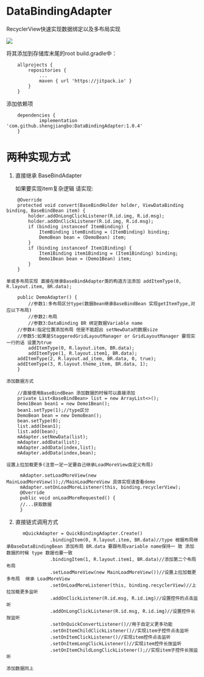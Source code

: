 # DataBindingAdapter
  RecyclerView快速实现数据绑定以及多布局实现
  
  [![](https://jitpack.io/v/shengjiangbo/DataBindingAdapter.svg)](https://jitpack.io/#shengjiangbo/DataBindingAdapter)
  
  将其添加到存储库末尾的root build.gradle中：
```
	allprojects {
		repositories {
			...
			maven { url 'https://jitpack.io' }
		}
	}
```
  添加依赖项

```
	dependencies {
	        implementation 'com.github.shengjiangbo:DataBindingAdapter:1.0.4'
	}
```

# 两种实现方式
  1. 直接继承 BaseBindAdapter
     
     如果要实现item复杂逻辑 请实现:
```
    @Override
    protected void convert(BaseBindHolder holder, ViewDataBinding binding, BaseBindBean item) {
        holder.addOnLongClickListener(R.id.img, R.id.msg);
        holder.addOnClickListener(R.id.img, R.id.msg);
        if (binding instanceof ItemBinding) {
            ItemBinding itemBinding = (ItemBinding) binding;
            DemoBean bean = (DemoBean) item;
        }
        if (binding instanceof Item1Binding) {
            Item1Binding item1Binding = (Item1Binding) binding;
            Demo1Bean bean = (Demo1Bean) item;
        }
    }
```
    
    单或多布局实现 直接在继承BaseBindAdapter类的构造方法添加 addItemType(0, R.layout.item, BR.data);
```
    public DemoAdapter() {
        //参数1:多布局区分type(数据Bean继承BaseBindBean 实现getItemType,对应以下布局)
        //参数2:布局
        //参数3:DataBinding BR 绑定数据Variable name
	//参数4:指定位置添加布局 但是不能超出 setNewData的数据size 
	//参数5:如果是StaggeredGridLayoutManager or GridLayoutManager 要现实一行的话 设置为true
        addItemType(0, R.layout.item, BR.data);
        addItemType(1, R.layout.item1, BR.data);
	addItemType(2, R.layout.ad_item, BR.data, 0, true);
	addItemType(3, R.layout.theme_item, BR.data, 1);
    }
```
    添加数据方式
```
    //直接使用BaseBindBean 添加数据的时候可以直接添加
    private List<BaseBindBean> list = new ArrayList<>();
    Demo1Bean bean1 = new Demo1Bean();
    bean1.setType(1);//type区分
    DemoBean bean = new DemoBean();
    bean.setType(0);
    list.add(bean1);
    list.add(bean);
    mAdapter.setNewData(list);
    mAdapter.addData(list);
    mAdapter.addData(index,list);
    mAdapter.addData(index,bean);
```
    设置上拉加载更多(注意一定一定要自己继承LoadMoreView自定义布局)
```
     mAdapter.setLoadMoreView(new MainLoadMoreView());//MainLoadMoreView 具体实现请查看demo
     mAdapter.setOnLoadMoreListener(this, binding.recyclerView);
     @Override
     public void onLoadMoreRequested() {
     //...获取数据
     }
```
  2. 直接链式调用方式
```
      mQuickAdapter = QuickBindingAdapter.Create()
                .bindingItem(0, R.layout.item, BR.data)//type 根据布局继承BaseDataBindingBean 添加布局 BR.data 要跟布局variable name保持一 致 添加数据的时候 type 数据也要一致
                .bindingItem(1, R.layout.item1, BR.data)//添加第二个布局布局 
                .setLoadMoreView(new MainLoadMoreView())//设置上拉加载更多布局  继承 LoadMoreView
                .setOnLoadMoreListener(this, binding.recyclerView)//上拉加载更多监听
                .addOnClickListener(R.id.msg, R.id.img)//设置控件的点击监听
                .addOnLongClickListener(R.id.msg, R.id.img)//设置控件长按监听
                .setOnQuickConvertListener()//用于自定义更多功能
                .setOnItemChildClickListener()//实现item子控件点击监听
                .setOnItemClickListener()//实现item控件点击监听
                .setOnItemLongClickListener()//实现item控件长按监听
                .setOnItemChildLongClickListener();//实现item子控件长按监听
```
    添加数据同上
